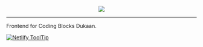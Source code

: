 <p align="center">
  <img src="https://user-images.githubusercontent.com/5569219/59345917-cbe05700-8d2e-11e9-8676-342236d47d3d.png" />
</p>

---


Frontend for Coding Blocks Dukaan.

[![Netlify ToolTip](https://api.netlify.com/api/v1/badges/5934e974-bb51-4e68-b2e5-e41aeb101ee2/deploy-status)](https://app.netlify.com/sites/hungry-lamarr-07af85/deploys)